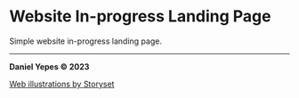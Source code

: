 # Website In-progress Landing Page
Simple website in-progress landing page.
<hr/>
<strong>Daniel Yepes &copy; 2023</strong>

[Web illustrations by Storyset](https://storyset.com/web)
